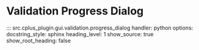# Validation Progress Dialog

::: src.cplus_plugin.gui.validation.progress_dialog
    handler: python
    options:
        docstring_style: sphinx
        heading_level: 1
        show_source: true
        show_root_heading: false